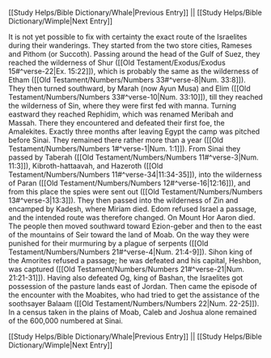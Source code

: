[[Study Helps/Bible Dictionary/Whale|Previous Entry]]  ||  [[Study Helps/Bible Dictionary/Wimple|Next Entry]]

 It is not yet possible to fix with certainty the exact route of the Israelites during their wanderings. They started from the two store cities, Rameses and Pithom (or Succoth). Passing around the head of the Gulf of Suez, they reached the wilderness of Shur ([[Old Testament/Exodus/Exodus 15#^verse-22|Ex. 15:22]]), which is probably the same as the wilderness of Etham ([[Old Testament/Numbers/Numbers 33#^verse-8|Num. 33:8]]). They then turned southward, by Marah (now Ayun Musa) and Elim ([[Old Testament/Numbers/Numbers 33#^verse-10|Num. 33:10]]), till they reached the wilderness of Sin, where they were first fed with manna. Turning eastward they reached Rephidim, which was renamed Meribah and Massah. There they encountered and defeated their first foe, the Amalekites. Exactly three months after leaving Egypt the camp was pitched before Sinai. They remained there rather more than a year ([[Old Testament/Numbers/Numbers 1#^verse-1|Num. 1:1]]). From Sinai they passed by Taberah ([[Old Testament/Numbers/Numbers 11#^verse-3|Num. 11:3]]), Kibroth-hattaavah, and Hazeroth ([[Old Testament/Numbers/Numbers 11#^verse-34|11:34-35]]), into the wilderness of Paran ([[Old Testament/Numbers/Numbers 12#^verse-16|12:16]]), and from this place the spies were sent out ([[Old Testament/Numbers/Numbers 13#^verse-3|13:3]]). They then passed into the wilderness of Zin and encamped by Kadesh, where Miriam died. Edom refused Israel a passage, and the intended route was therefore changed. On Mount Hor Aaron died. The people then moved southward toward Ezion-geber and then to the east of the mountains of Seir toward the land of Moab. On the way they were punished for their murmuring by a plague of serpents ([[Old Testament/Numbers/Numbers 21#^verse-4|Num. 21:4-9]]). Sihon king of the Amorites refused a passage; he was defeated and his capital, Heshbon, was captured ([[Old Testament/Numbers/Numbers 21#^verse-21|Num. 21:21-31]]). Having also defeated Og, king of Bashan, the Israelites got possession of the pasture lands east of Jordan. Then came the episode of the encounter with the Moabites, who had tried to get the assistance of the soothsayer Balaam ([[Old Testament/Numbers/Numbers 22|Num. 22-25]]). In a census taken in the plains of Moab, Caleb and Joshua alone remained of the 600,000 numbered at Sinai.

[[Study Helps/Bible Dictionary/Whale|Previous Entry]]  ||  [[Study Helps/Bible Dictionary/Wimple|Next Entry]]